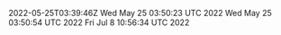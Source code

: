 2022-05-25T03:39:46Z
Wed May 25 03:50:23 UTC 2022
Wed May 25 03:50:54 UTC 2022
Fri Jul  8 10:56:34 UTC 2022
